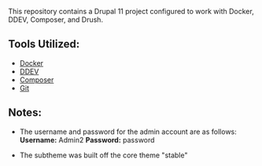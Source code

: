 This repository contains a Drupal 11 project configured to work with Docker, DDEV, Composer, and Drush. 

## Tools Utilized:

- [Docker](https://docs.docker.com/get-docker/)
- [DDEV](https://ddev.readthedocs.io/en/stable/)
- [Composer](https://getcomposer.org/download/)
- [Git](https://git-scm.com/downloads)

## Notes:

- The username and password for the admin account are as follows:
**Username:** Admin2
**Password:** password

- The subtheme was built off the core theme "stable"
